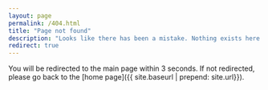```yaml
---
layout: page
permalink: /404.html
title: "Page not found"
description: "Looks like there has been a mistake. Nothing exists here."
redirect: true
---
```


You will be redirected to the main page within 3 seconds. If not redirected, please go back to the [home page]({{ site.baseurl | prepend: site.url}}).
